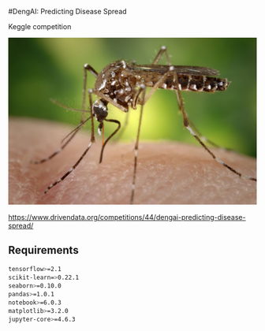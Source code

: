 #DengAI: Predicting Disease Spread

Keggle competition

![alt text](img/main.jpg "Logo Title Text 1")

https://www.drivendata.org/competitions/44/dengai-predicting-disease-spread/

## Requirements

```bash
tensorflow>=2.1
scikit-learn=>0.22.1
seaborn>=0.10.0
pandas>=1.0.1
notebook>=6.0.3
matplotlib>=3.2.0
jupyter-core>=4.6.3
```